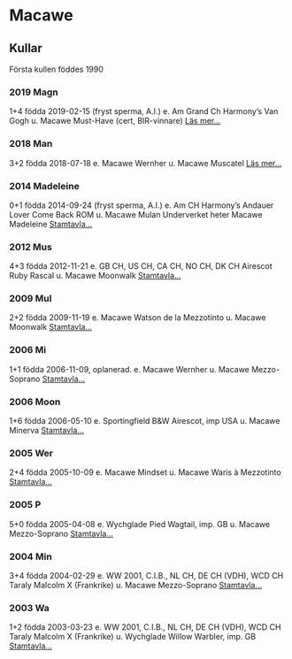 # Macawe

## Kullar
Första kullen föddes 1990

### 2019 Magn
1+4 födda 2019-02-15 (fryst sperma, A.I.)
e. Am Grand Ch Harmony’s Van Gogh
u. Macawe Must-Have (cert, BIR-vinnare)
[Läs mer...](/valpar-2019)

### 2018 Man
3+2 födda 2018-07-18
e. Macawe Wernher
u. Macawe Muscatel
[Läs mer...](https://www.macawe.com/valpar-2018)

### 2014 Madeleine
0+1 födda 2014-09-24 (fryst sperma, A.I.)
e. Am CH Harmony’s Andauer Lover Come Back ROM
u. Macawe Mulan 
Underverket heter Macawe Madeleine
[Stamtavla...](https://whippet.breedarchive.com/animal/view/macawe-madeleine-0aef8af2-8bfd-4981-a7ea-867558d00cfc)

### 2012 Mus
4+3 födda 2012-11-21
e. GB CH, US CH, CA CH, NO CH, DK CH Airescot Ruby Rascal
u. Macawe Moonwalk
[Stamtavla...](https://whippet.breedarchive.com/animal/view/macawe-must-have-d9cec8e2-029c-4ff9-bc6f-c43311f2b3ac)

### 2009 Mul
2+2 födda 2009-11-19 
e. Macawe Watson de la Mezzotinto
u. Macawe Moonwalk
[Stamtavla...](https://whippet.breedarchive.com/animal/view/macawe-mulan-5241db03-ff18-4749-8a94-26138af390df)

### 2006 Mi
1+1 födda 2006-11-09, oplanerad.
e. Macawe Wernher
u. Macawe Mezzo-Soprano
[Stamtavla...](https://whippet.breedarchive.com/animal/view/macawe-miah-bc03f336-ab29-41fd-93d9-50ec37608cd5)

### 2006 Moon
1+6 födda 2006-05-10
e. Sportingfield B&W Airescot, imp USA
u. Macawe Minerva
[Stamtavla...](https://whippet.breedarchive.com/animal/view/macawe-moonwalk-0a61b908-5a9c-4b6c-a637-7f05eeb03192)

### 2005 Wer
2+4 födda 2005-10-09
e. Macawe Mindset
u. Macawe Waris à Mezzotinto
[Stamtavla...](https://whippet.breedarchive.com/animal/view/macawe-wernher-fbd1b7df-bb09-47ef-bc93-5874d969ea60)


### 2005 P
5+0 födda 2005-04-08
e. Wychglade Pied Wagtail, imp. GB
u. Macawe Mezzo-Soprano
[Stamtavla...](https://whippet.breedarchive.com/animal/view/macawe-pelagius-cuts-a-dash-29dd2163-d97c-4dbe-b26d-058dd825e367)


### 2004 Min
3+4 födda 2004-02-29
e. WW 2001, C.I.B., NL CH, DE CH (VDH), WCD CH Taraly Malcolm X (Frankrike)
u. Macawe Mezzo-Soprano
[Stamtavla...](https://whippet.breedarchive.com/animal/view/macawe-mindset-4acbd18a-ad92-4159-b04d-70abd4779c33)

### 2003 Wa
1+2 födda 2003-03-23
e. WW 2001, C.I.B., NL CH, DE CH (VDH), WCD CH Taraly Malcolm X (Frankrike)
u. Wychglade Willow Warbler, imp. GB
[Stamtavla...](https://whippet.breedarchive.com/animal/view/macawe-waris-a-mezzotinto-74e192e1-8613-4e4d-a25b-f7cc9c9c1e52)
